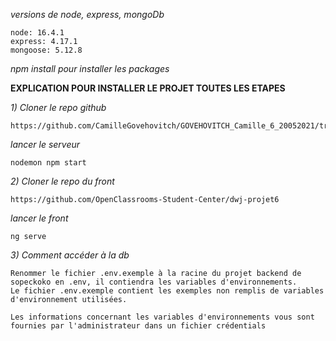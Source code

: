 *versions de node, express, mongoDb*

    node: 16.4.1
    express: 4.17.1
    mongoose: 5.12.8

*npm install pour installer les packages*

**EXPLICATION POUR INSTALLER LE PROJET TOUTES LES ETAPES**

*1) Cloner le repo github*

    https://github.com/CamilleGovehovitch/GOVEHOVITCH_Camille_6_20052021/tree/master

*lancer le serveur*
    
    nodemon npm start

*2) Cloner le repo du front*

    https://github.com/OpenClassrooms-Student-Center/dwj-projet6

*lancer le front*

    ng serve

*3) Comment accéder à la db*
        
    Renommer le fichier .env.exemple à la racine du projet backend de sopeckoko en .env, il contiendra les variables d'environnements.
    Le fichier .env.exemple contient les exemples non remplis de variables d'environnement utilisées.

    Les informations concernant les variables d'environnements vous sont fournies par l'administrateur dans un fichier crédentials